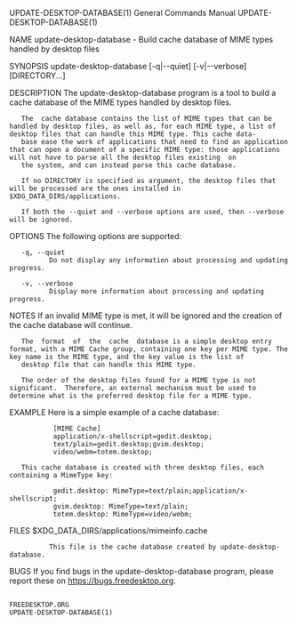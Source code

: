 UPDATE-DESKTOP-DATABASE(1)                                                               General Commands Manual                                                               UPDATE-DESKTOP-DATABASE(1)

NAME
       update-desktop-database - Build cache database of MIME types handled by desktop files

SYNOPSIS
       update-desktop-database [-q|--quiet] [-v|--verbose] [DIRECTORY...]

DESCRIPTION
       The update-desktop-database program is a tool to build a cache database of the MIME types handled by desktop files.

       The  cache database contains the list of MIME types that can be handled by desktop files, as well as, for each MIME type, a list of desktop files that can handle this MIME type. This cache data‐
       base ease the work of applications that need to find an application that can open a document of a specific MIME type: those applications will not have to parse all the desktop files existing  on
       the system, and can instead parse this cache database.

       If no DIRECTORY is specified as argument, the desktop files that will be processed are the ones installed in $XDG_DATA_DIRS/applications.

       If both the --quiet and --verbose options are used, then --verbose will be ignored.

OPTIONS
       The following options are supported:

       -q, --quiet
              Do not display any information about processing and updating progress.

       -v, --verbose
              Display more information about processing and updating progress.

NOTES
       If an invalid MIME type is met, it will be ignored and the creation of the cache database will continue.

       The  format  of  the  cache  database is a simple desktop entry format, with a MIME Cache group, containing one key per MIME type. The key name is the MIME type, and the key value is the list of
       desktop file that can handle this MIME type.

       The order of the desktop files found for a MIME type is not significant.  Therefore, an external mechanism must be used to determine what is the preferred desktop file for a MIME type.

EXAMPLE
       Here is a simple example of a cache database:

               [MIME Cache]
               application/x-shellscript=gedit.desktop;
               text/plain=gedit.desktop;gvim.desktop;
               video/webm=totem.desktop;

       This cache database is created with three desktop files, each containing a MimeType key:

               gedit.desktop: MimeType=text/plain;application/x-shellscript;
               gvim.desktop: MimeType=text/plain;
               totem.desktop: MimeType=video/webm;

FILES
       $XDG_DATA_DIRS/applications/mimeinfo.cache

              This file is the cache database created by update-desktop-database.

BUGS
       If you find bugs in the update-desktop-database program, please report these on https://bugs.freedesktop.org.

                                                                                             FREEDESKTOP.ORG                                                                   UPDATE-DESKTOP-DATABASE(1)

